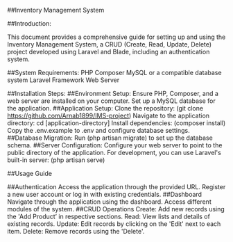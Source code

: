 ##Inventory Management System 

##Introduction:

This document provides a comprehensive guide for setting up and using the Inventory Management System, a CRUD (Create, Read, Update, Delete) project developed using Laravel and Blade, including an authentication system.

##System Requirements:
PHP
Composer
MySQL or a compatible database system
Laravel Framework
Web Server

##Installation Steps:
##Environment Setup:
Ensure PHP, Composer, and a web server are installed on your computer.
Set up a MySQL database for the application.
##Application Setup:
Clone the repository: (git clone https://github.com/Arnab1899/IMS-project)
Navigate to the application directory: cd [application-directory]
Install dependencies: (composer install)
Copy the .env.example to .env and configure database settings.
##Database Migration:
Run (php artisan migrate) to set up the database schema.
##Server Configuration:
Configure your web server to point to the public directory of the application.
For development, you can use Laravel's built-in server: (php artisan serve)

##Usage Guide

##Authentication
Access the application through the provided URL.
Register a new user account or log in with existing credentials.
##Dashboard
Navigate through the application using the dashboard.
Access different modules of the system.
##CRUD Operations
Create: Add new records using the 'Add Product’ in respective sections.
Read: View lists and details of existing records.
Update: Edit records by clicking on the 'Edit'  next to each item.
Delete: Remove records using the 'Delete'.

